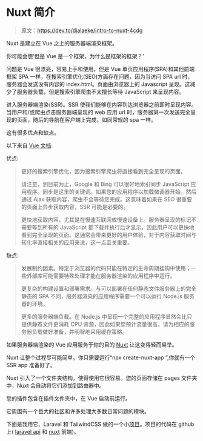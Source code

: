 # Nuxt 简介

> 原文：<https://dev.to/dialaeke/intro-to-nuxt-4cdg>

Nuxt 是建立在 Vue 之上的服务器端渲染框架。

你可能会想‘但是 Vue 是一个框架，为什么是框架的框架？’

问题是 Vue 很漂亮，容易上手和使用，但是 Vue 单页应用程序(SPA)和其他前端框架 SPA 一样，在搜索引擎优化(SEO)方面存在问题，因为当访问 SPA url 时，服务器会发送没有内容的 index.html。页面由浏览器上的 Javascript 呈现。这减少了服务器负载，但是搜索引擎爬虫不太擅长等待 JavaScript 来呈现内容。

进入服务器端渲染(SSR)。SSR 使我们能够在内容到达浏览器之前即时呈现内容。当用户和/或爬虫点击服务器端呈现的 web 应用 url 时，服务器第一次发送完全呈现的页面，随后的导航在客户端上完成，如同常规的 spa 一样。

这有很多优点和缺点。

以下来自 [Vue 文档](https://ssr.vuejs.org/#what-is-server-side-rendering-ssr):

优点:

> 更好的搜索引擎优化，因为搜索引擎爬虫将直接看到完全呈现的页面。
> 
> 请注意，到目前为止，Google 和 Bing 可以很好地索引同步 JavaScript 应用程序。同步是这里的关键词。如果您的应用程序以加载微调器开始，然后通过 Ajax 获取内容，爬虫不会等待您完成。这意味着如果在 SEO 很重要的页面上异步获取内容，SSR 可能是必要的。
> 
> 更快地获取内容，尤其是在慢速互联网或慢速设备上。服务器呈现的标记不需要等到所有的 JavaScript 都下载并执行后才显示，因此用户可以更快地看到完全呈现的页面。这通常会带来更好的用户体验，对于内容获取时间与转化率直接相关的应用来说，这一点至关重要。

缺点:

> 发展制约因素。特定于浏览器的代码只能在特定的生命周期挂钩中使用；一些外部库可能需要特殊处理才能在服务器渲染的应用程序中运行。
> 
> 更复杂的构建设置和部署需求。与可以部署在任何静态文件服务器上的完全静态的 SPA 不同，服务器渲染的应用程序需要一个可以运行 Node.js 服务器的环境。
> 
> 更多的服务器端负载。在 Node.js 中呈现一个完整的应用程序显然会比只提供静态文件更消耗 CPU 资源，因此如果您预计流量很高，请为相应的服务器负载做好准备，并明智地采用缓存策略。

如果服务器端渲染的 Vue 应用服务于你的目的 [Nuxt](https://nuxtjs.org) 让这变得轻而易举。

Nuxt 让整个过程尽可能简单。你只需要运行“npx create-nuxt-app ”,你就有一个 SSR app 准备好了。

Nuxt 引入了一个文件夹结构，使得使用它很容易。您的页面存储在 pages 文件夹中，Nuxt 会自动将它们添加到路由器中。

您的插件包含在插件文件夹中，在 Vue 启动前运行。

它周围有一个巨大的社区和许多处理大多数日常问题的模块。

下面是我用它、Laravel 和 TailwindCSS 做的一个小[项目](https://honest-parrot.herokuapp.com)。项目的代码在 github 上( [laravel api](https://github.com/ekediala/parrot-api) 和 [nuxt](https://github.com/ekediala/honest-parrot) 前端)。